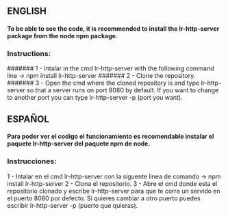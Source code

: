 ## ENGLISH
#### To be able to see the code, it is recommended to install the lr-http-server package from the node npm package.

### Instructions:
   ####### 1 - Intalar in the cmd lr-http-server with the following command line -> npm install lr-http-server
   ####### 2 - Clone the repository.
   ####### 3 - Open the cmd where the cloned repository is and type lr-http-server so that a server runs on port 8080 by default.
      If you want to change to another port you can type lr-http-server -p (port you want).

## ESPAÑOL
#### Para poder ver el codigo el funcionamiento es recomendable instalar el paquete lr-http-server del paquete npm de node.

### Instrucciones:

  1 - Intalar en el cmd lr-http-server con la siguente linea de comando -> npm install lr-http-server
  2 - Clona el repositorio.
  3 - Abre el cmd donde esta el repositorio clonado y escribe lr-http-server para que te corra un servido en el puerto 8080 por defecto.
      Si quieres cambiar a otro puerto puedes escribir lr-http-server -p (puerto que quieras).
